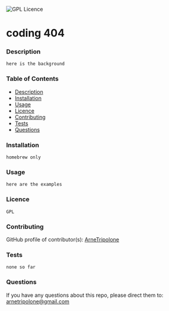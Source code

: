 
![GPL Licence](https://img.shields.io/badge/Licence-GPL-blue)


# coding 404


### Description
    here is the background


### Table of Contents
- [Description](#Description)
- [Installation](#Installation)
- [Usage](#Usage)
- [Licence](#Licence)
- [Contributing](#Contributing)
- [Tests](#Tests)
- [Questions](#Questions)

### Installation
    homebrew only


### Usage
    here are the examples


### Licence
    GPL


### Contributing
GitHub profile of contributor(s):
  [ArneTripolone](https://github.com/ArneTripolone)


### Tests
    none so far


### Questions
If you have any questions about this repo, please direct them to:
  [arnetripolone@gmail.com](mailto:arnetripolone@gmail.com)


